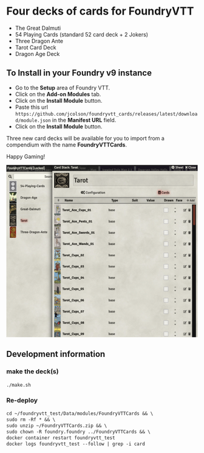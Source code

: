 # Four decks of cards for FoundryVTT

- The Great Dalmuti
- 54 Playing Cards (standard 52 card deck + 2 Jokers)
- Three Dragon Ante
- Tarot Card Deck
- Dragon Age Deck

## To Install in your Foundry v9 instance

- Go to the **Setup** area of Foundry VTT.
- Click on the **Add-on Modules** tab.
- Click on the **Install Module** button.
- Paste this url `https://github.com/jcolson/foundryvtt_cards/releases/latest/download/module.json` in the **Manifest URL** field.
- Click on the **Install Module** button.

Three new card decks will be available for you to import from a compendium with the name **FoundryVTTCards**.

Happy Gaming!

![Screen Shot](support/screenshot.png)

## Development information

### make the deck(s)

```shell
./make.sh
```

### Re-deploy

```shell
cd ~/foundryvtt_test/Data/modules/FoundryVTTCards && \
sudo rm -Rf * && \
sudo unzip ~/FoundryVTTCards.zip && \
sudo chown -R foundry.foundry ../FoundryVTTCards && \
docker container restart foundryvtt_test
docker logs foundryvtt_test --follow | grep -i card
```
